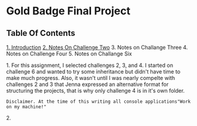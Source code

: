# Gold Badge Final Project

## Table Of Contents
[1. Introduction](#intro)
[2. Notes On Challenge Two](#challenge2)
3. Notes on Challange Three
4. Notes on Challenge Four
5. Notes on Challange Six

<a name="intro"> 1. For this assignment, I selected challenges 2, 3, and 4. I started on challenge
   6 and wanted to try some inheritance but didn't have time to make much progress.
   Also, it wasn't until I was nearly compelte with challenges 2 and 3 that Jenna expressed an
   alternative format for structuring the projects, that is why only challenge 4 is in it's own folder.
   
    
    Disclaimer. At the time of this writing all console applications"Work on my machine!"
  <a name="challenge2"></a> 2.